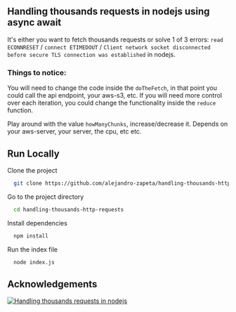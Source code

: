 
## Handling thousands requests in nodejs using async await
It's either you want to fetch thousands requests or solve 1 of 3 errors:
`read ECONNRESET` / `connect ETIMEDOUT` /  `Client network socket disconnected before secure TLS connection was established`
in nodejs.

### Things to notice:

You will need to change the code inside the `doTheFetch`, in that point you could call the api endpoint, your aws-s3, etc.
If you will need more control over each iteration, you could change the functionality inside the 
`reduce` function. 

Play around with the value `howManyChunks`, increase/decrease it. Depends on your aws-server,
your server, the cpu, etc etc.


## Run Locally

Clone the project

```bash
  git clone https://github.com/alejandro-zapeta/handling-thousands-http-requests
```

Go to the project directory

```bash
  cd handling-thousands-http-requests
```

Install dependencies

```bash
  npm install
```

Run the index file

```bash
  node index.js
```


## Acknowledgements

[![Handling thousands requests in nodejs](https://img.youtube.com/vi/TP6Q1QisVl0/maxresdefault.jpg)](https://www.youtube.com/watch?v=TP6Q1QisVl0)
